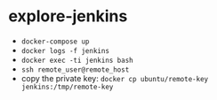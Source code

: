 # explore-jenkins

 - `docker-compose up`
 - `docker logs -f jenkins`
 - `docker exec -ti jenkins bash`
 - `ssh remote_user@remote_host`
 - copy the private key: `docker cp ubuntu/remote-key jenkins:/tmp/remote-key`

